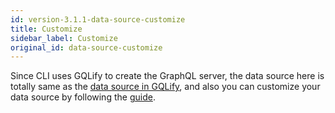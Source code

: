 ```yaml
---
id: version-3.1.1-data-source-customize
title: Customize
sidebar_label: Customize
original_id: data-source-customize
---
```


Since CLI uses GQLify to create the GraphQL server, the data source here is totally same as the [data source in GQLify](https://www.gqlify.com/docs/data-source-overview), and also you can customize your data source by following the [guide](https://www.gqlify.com/docs/create-own-data-source).